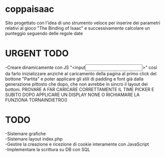 # coppaisaac
Sito progettato con l'idea di uno strumento veloce per inserire dei parametri relativi al gioco "The Binding of Isaac" e successivamente calcolare un punteggio seguendo delle regole date 

# URGENT TODO
  -Creare dinamicamente con JS "<input<input>>" così da farlo inizializzare anzichè al caricamento della pagina al primo click del bottone "Partita" e poter applicare gli stili di padding e font già dalla generazione pittosto che dopo, che non avrebbe in sincro il layout dei bottoni.
  PROVARE A FAR CARICARE CORRETTAMENTE IL TIME PICKER E SUBITO DOPO APPLICARE UN DISPLAY NONE O RICHIAMARE LA FUNZIONA TORNAINDIETRO()

# TODO
  -Sistemare grafiche <br>
  -Sistemare layout index.php <br>
  -Gestire la creazione e ricezione di cookie interamente con JavaScript <br>
  -Implementare la scrittura su DB con SQL
  
  
